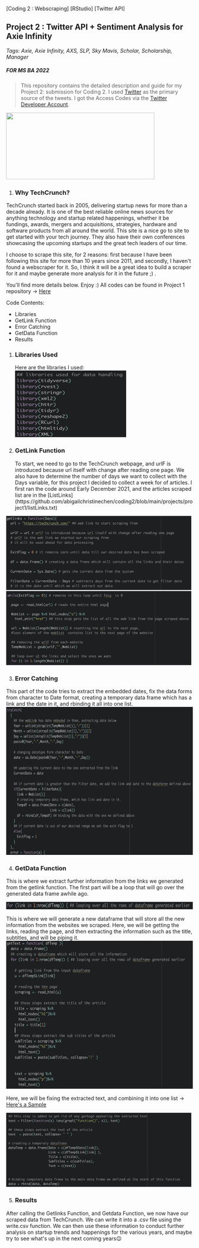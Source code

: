 [Coding 2 : Webscraping] [RStudio] [Twitter API]
**<h2>Project 2 : Twitter API + Sentiment Analysis for Axie Infinity</h2>**
*Tags: Axie, Axie Infinity, AXS, SLP, Sky Mavis, Scholar, Scholarship, Manager*
*<h5>FOR MS BA 2022</h5>*


>This repository contains the detailed description and guide for my Project 2: submission for Coding 2. I used [Twitter](https://www.twitter.com) as the primary source of the tweets.  I got the Access Codes via the [Twitter Developer Account](https://developer.twitter.com/).  



<img src="https://startup.info/wp-content/uploads/2020/02/techcrunch-logo-1-1000x600.png" width="400" height="180"/>

1. <h3>Why TechCrunch?</h3>
TechCrunch started back in 2005, delivering startup news for more than a decade already. It is one of the best reliable online news sources for anything technology and startup related happenings, whether it be fundings, awards, mergers and acquisitions, strategies, hardware and software products from all around the world.  This site is a nice go to site to get started with your tech journey.  They also have their own conferences showcasing the upcoming startups and the great tech leaders of our time. 

I choose to scrape this site, for 2 reasons: first because I have been following this site for more than 10 years since 2011, and secondly, I haven't found a webscraper for it. So, I think it will be a great idea to build a scraper for it and maybe generate more analysis for it in the future ;) .

You'll find more details below. Enjoy :) All codes can be found in Project 1 repository -> [Here](https://github.com/abigailchristinechen/coding2/blob/main/projects/project1)

Code Contents:
- Libraries
- GetLink Function
- Error Catching 
- GetData Function
- Results

1. <h3>Libraries Used</h3>
    Here are the libraries I used:
    
   <img src= "https://github.com/abigailchristinechen/coding2/blob/main/projects/project1/Libraries%20Used.png" width="300" height="180"/>
             

2. <h3>GetLink Function </h3> 
   To start, we need to go to the TechCrunch webpage, and urlF is introduced because url itself with change after reading one page.  We also have to determine the number of days we want to collect with the Days variable, for this project I decided to collect a week for of articles.  I first ran the code around Early December 2021, and the articles scraped list are in the [ListLinks](https://github.com/abigailchristinechen/coding2/blob/main/projects/project1/listLinks.txt)

 <img src= "https://github.com/abigailchristinechen/coding2/blob/main/projects/project1/Getlink%20Code%201.png" width="500" height="200"/>
       
 <img src= "https://github.com/abigailchristinechen/coding2/blob/main/projects/project1/Getlink%20Code%202.png" width="500" height="200"/>
  
3. <h3>Error Catching</h3> 
This part of the code tries to extract the embedded dates, fix the data forms from character to Date format, creating a temporary data frame which has a link and the date in it, and rbinding it all into one list.  
 <img src= "https://github.com/abigailchristinechen/coding2/blob/main/projects/project1/Error%20Handling.png" width="600" height="400"/> 
   
4. <h3>GetData Function</h3> 
This is where we extract further information from the links we generated from the getlink function. The first part will be a loop that will go over the generated data frame awhile ago.  

 <img src= "https://github.com/abigailchristinechen/coding2/blob/main/projects/project1/Loop.png" width="1000" height="20"/> 

This is where we will generate a new dataframe that will store all the new information from the websites we scraped.  Here, we will be getting the links, reading the page, and then extracting the information such as the title, subtitles, and will be piping it.
 <img src= "https://github.com/abigailchristinechen/coding2/blob/main/projects/project1/GetData%201.png" width="600" height="400"/> 

Here, we will be fixing the extracted text, and combining it into one list -> [Here's a Sample](https://github.com/abigailchristinechen/coding2/blob/main/projects/project1/Scraped%20Articles.csv)

 <img src= "https://github.com/abigailchristinechen/coding2/blob/main/projects/project1/GetData%202.png" width="500" height="200"/>

5. <h3>Results</h3> 
After calling the Getlinks Function, and Getdata Function, we now have our scraped data from TechCrunch. We can write it into a .csv file using the write.csv function.  We can then use these information to conduct further analysis on startup trends and happenings for the various years, and maybe try to see what's up in the next coming years😉 
